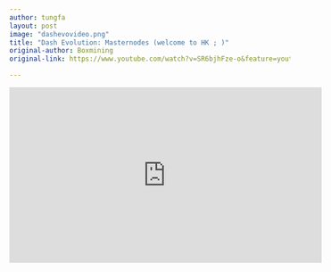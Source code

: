 ```yaml
---
author: tungfa
layout: post
image: "dashevovideo.png"
title: "Dash Evolution: Masternodes (welcome to HK ; )"
original-author: Boxmining
original-link: https://www.youtube.com/watch?v=SR6bjhFze-o&feature=youtu.be

---
```


<iframe width="560" height="315" src="https://www.youtube.com/embed/SR6bjhFze-o" frameborder="0" allowfullscreen></iframe>
